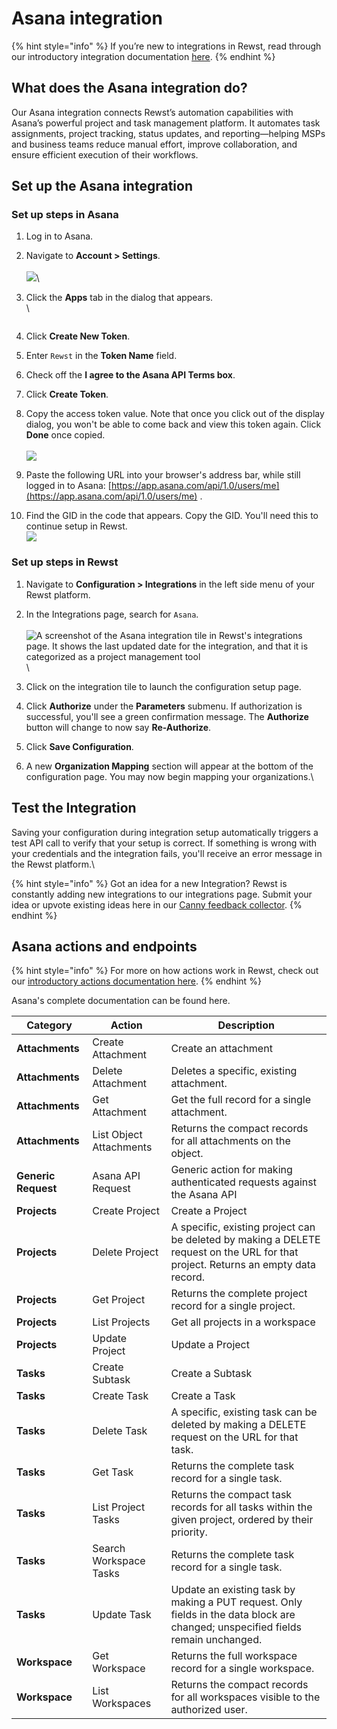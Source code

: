 # Asana integration

{% hint style="info" %}
If you’re new to integrations in Rewst, read through our introductory integration documentation [here](https://docs.rewst.help/documentation/integrations).
{% endhint %}

## What does the Asana integration do?

Our Asana integration connects Rewst’s automation capabilities with Asana’s powerful project and task management platform. It automates task assignments, project tracking, status updates, and reporting—helping MSPs and business teams reduce manual effort, improve collaboration, and ensure efficient execution of their workflows.

## Set up the Asana integration

### Set up steps in Asana

1. Log in to Asana.
2. Navigate to **Account > Settings**.\
   \
   ![](<../../../../../.gitbook/assets/Screenshot 2025-04-07 at 4.01.12 PM (2).png>)\

3.  Click the **Apps** tab in the dialog that appears.\
    \


    <figure><img src="../../../../../.gitbook/assets/Screenshot 2025-04-07 at 4.11.04 PM.png" alt=""><figcaption></figcaption></figure>
4. Click **Create New Token**.&#x20;
5. Enter `Rewst` in the **Token Name** field.
6. Check off the **I agree to the Asana API Terms box**.
7. Click **Create Token**.
8. Copy the access token value. Note that once you click out of the display dialog, you won't be able to come back and view this token again. Click **Done** once copied.\
   \
   ![](<../../../../../.gitbook/assets/Screenshot 2025-04-07 at 4.14.00 PM.png>)
9. Paste the following URL into your browser's address bar, while still logged in to Asana: [https://app.asana.com/api/1.0/users/me](https://app.asana.com/api/1.0/users/me) .
10. Find the GID in the code that appears. Copy the GID. You'll need this to continue setup in Rewst.\
    ![](<../../../../../.gitbook/assets/Screenshot 2025-04-07 at 4.18.10 PM.png>)



### Set up steps in Rewst

1. Navigate to **Configuration > Integrations** in the left side menu of your Rewst platform.
2. In the Integrations page, search for `Asana`.\
   \
   ![A screenshot of the Asana integration tile in Rewst's integrations page. It shows the last updated date for the integration, and that it is categorized as a project management tool](<../../../../../.gitbook/assets/Screenshot 2025-04-07 at 3.46.55 PM.png>)\

3. Click on the integration tile to launch the configuration setup page.
4. Click **Authorize** under the **Parameters** submenu. If authorization is successful, you'll see a green confirmation message. The **Authorize** button will change to now say **Re-Authorize**.
5. Click **Save Configuration**.
6. A new **Organization Mapping** section will appear at the bottom of the configuration page. You may now begin mapping your organizations.\


## Test the Integration

Saving your configuration during integration setup automatically triggers a test API call to verify that your setup is correct. If something is wrong with your credentials and the integration fails, you'll receive an error message in the Rewst platform.\


{% hint style="info" %}
Got an idea for a new Integration? Rewst is constantly adding new integrations to our integrations page. Submit your idea or upvote existing ideas here in our [Canny feedback collector](https://rewst.canny.io/integrations).
{% endhint %}

## Asana actions and endpoints

{% hint style="info" %}
For more on how actions work in Rewst, check out our [introductory actions documentation here](https://docs.rewst.help/documentation/workflows/actions-in-rewst).
{% endhint %}

Asana's complete documentation can be found here.

| Category            | Action                  | Description                                                                                                                       |
| ------------------- | ----------------------- | --------------------------------------------------------------------------------------------------------------------------------- |
| **Attachments**     | Create Attachment       | Create an attachment                                                                                                              |
| **Attachments**     | Delete Attachment       | Deletes a specific, existing attachment.                                                                                          |
| **Attachments**     | Get Attachment          | Get the full record for a single attachment.                                                                                      |
| **Attachments**     | List Object Attachments | Returns the compact records for all attachments on the object.                                                                    |
| **Generic Request** | Asana API Request       | Generic action for making authenticated requests against the Asana API                                                            |
| **Projects**        | Create Project          | Create a Project                                                                                                                  |
| **Projects**        | Delete Project          | A specific, existing project can be deleted by making a DELETE request on the URL for that project. Returns an empty data record. |
| **Projects**        | Get Project             | Returns the complete project record for a single project.                                                                         |
| **Projects**        | List Projects           | Get all projects in a workspace                                                                                                   |
| **Projects**        | Update Project          | Update a Project                                                                                                                  |
| **Tasks**           | Create Subtask          | Create a Subtask                                                                                                                  |
| **Tasks**           | Create Task             | Create a Task                                                                                                                     |
| **Tasks**           | Delete Task             | A specific, existing task can be deleted by making a DELETE request on the URL for that task.                                     |
| **Tasks**           | Get Task                | Returns the complete task record for a single task.                                                                               |
| **Tasks**           | List Project Tasks      | Returns the compact task records for all tasks within the given project, ordered by their priority.                               |
| **Tasks**           | Search Workspace Tasks  | Returns the complete task record for a single task.                                                                               |
| **Tasks**           | Update Task             | Update an existing task by making a PUT request. Only fields in the data block are changed; unspecified fields remain unchanged.  |
| **Workspace**       | Get Workspace           | Returns the full workspace record for a single workspace.                                                                         |
| **Workspace**       | List Workspaces         | Returns the compact records for all workspaces visible to the authorized user.                                                    |
